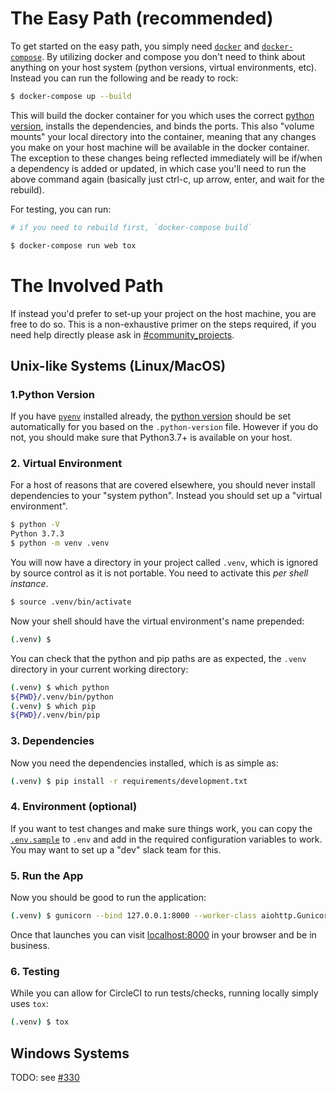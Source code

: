 # The Easy Path (recommended)

To get started on the easy path, you simply need [`docker`](https://www.docker.com/get-started) and [`docker-compose`](https://docs.docker.com/compose/). By utilizing docker and compose you don't need to think about anything on your host system (python versions, virtual environments, etc). Instead you can run the following and be ready to rock:

```bash
$ docker-compose up --build
```

This will build the docker container for you which uses the correct [python version](.python-version), installs the dependencies, and binds the ports. This also "volume mounts" your local directory into the container, meaning that any changes you make on your host machine will be available in the docker container. The exception to these changes being reflected immediately will be if/when a dependency is added or updated, in which case you'll need to run the above command again (basically just ctrl-c, up arrow, enter, and wait for the rebuild).

For testing, you can run:

```bash
# if you need to rebuild first, `docker-compose build`

$ docker-compose run web tox
```

# The Involved Path

If instead you'd prefer to set-up your project on the host machine, you are free to do so. This is a non-exhaustive primer on the steps required, if you need help directly please ask in [#community_projects](slack://open?team=T07EFKXHR&id=C2FMLUBEU).

## Unix-like Systems (Linux/MacOS)

### 1.Python Version

If you have [`pyenv`](https://github.com/pyenv/pyenv) installed already, the [python version](.python-version) should be set automatically for you based on the `.python-version` file. However if you do not, you should make sure that Python3.7+ is available on your host.

### 2. Virtual Environment

For a host of reasons that are covered elsewhere, you should never install dependencies to your "system python". Instead you should set up a "virtual environment".

```bash
$ python -V
Python 3.7.3
$ python -m venv .venv
```

You will now have a directory in your project called `.venv`, which is ignored by source control as it is not portable. You need to activate this _per shell instance_.

```bash
$ source .venv/bin/activate
```

Now your shell should have the virtual environment's name prepended:

```bash
(.venv) $
```

You can check that the python and pip paths are as expected, the `.venv` directory in your current working directory:

```bash
(.venv) $ which python
${PWD}/.venv/bin/python
(.venv) $ which pip
${PWD}/.venv/bin/pip
```

### 3. Dependencies

Now you need the dependencies installed, which is as simple as:

```bash
(.venv) $ pip install -r requirements/development.txt
```

### 4. Environment (optional)

If you want to test changes and make sure things work, you can copy the [`.env.sample`](.env.sample) to `.env` and add in the required configuration variables to work. You may want to set up a "dev" slack team for this.

### 5. Run the App

Now you should be good to run the application:

```bash
(.venv) $ gunicorn --bind 127.0.0.1:8000 --worker-class aiohttp.GunicornWebWorker --reload pyslackersweb:app_factory
```

Once that launches you can visit [localhost:8000](http://localhost:8000) in your browser and be in business.

### 6. Testing

While you can allow for CircleCI to run tests/checks, running locally simply uses `tox`:

```bash
(.venv) $ tox
```

## Windows Systems

TODO: see [#330](https://github.com/pyslackers/website/issues/330)
